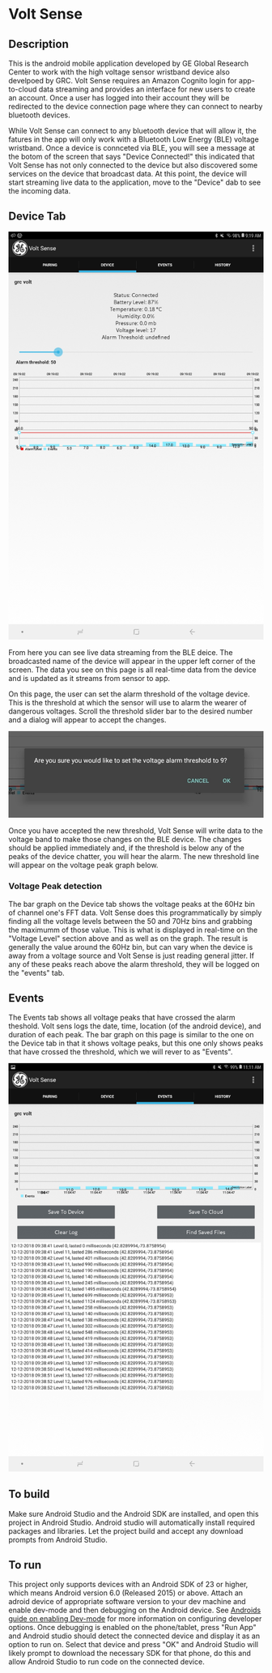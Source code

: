 # Volt Sense

## Description

This is the android mobile application developed by GE Global Research Center to work with the high voltage sensor wristband device also develpoed by GRC.
Volt Sense requires an Amazon Cognito login for app-to-cloud data streaming and provides an interface for new users to create an account.
Once a user has logged into their account they will be redirected to the device connection page where they can connect to nearby bluetooth devices.

While Volt Sense can connect to any bluetooth device that will allow it, the fatures in the app will only work with a Bluetooth Low Energy (BLE) voltage wristband.
Once a device is connceted via BLE, you will see a message at the botom of the screen that says "Device Connected!" this indicated that Volt Sense has not only connected to the device but also discovered some services on the device that broadcast data.
At this point, the device will start streaming live data to the application, move to the "Device" dab to see the incoming data.

## Device Tab

![alt text](https://github.com/edgeos/wearables_ble_android_app/blob/master/images/device_tab.jpg)

From here you can see live data streaming from the BLE deice.
The broadcasted name of the device will appear in the upper left corner of the screen.
The data you see on this page is all real-time data from the device and is updated as it streams from sensor to app.

On this page, the user can set the alarm threshold of the voltage device.
This is the threshold at which the sensor will use to alarm the wearer of dangerous voltages.
Scroll the threshold slider bar to the desired number and a dialog will appear to accept the changes.

![alt text](https://github.com/edgeos/wearables_ble_android_app/blob/master/images/alarm_thresh_change.jpg)

Once you have accepted the new threshold, Volt Sense will write data to the voltage band to make those changes on the BLE device.
The changes should be applied immediately and, if the threshold is below any of the peaks of the device chatter, you will hear the alarm.
The new threshold line will appear on the voltage peak graph below.

### Voltage Peak detection

The bar graph on the Device tab shows the voltage peaks at the 60Hz bin of channel one's FFT data.
Volt Sense does this programmatically by simply finding all the voltage levels between the 50 and 70Hz bins and grabbing the maximumm of those value.
This is what is displayed in real-time on the "Voltage Level" section above and as well as on the graph. 
The result is generally the value around the 60Hz bin, but can vary when the device is away from a voltage source and Volt Sense is just reading general jitter.
If any of these peaks reach above the alarm threshold, they will be logged on the "events" tab.

## Events

The Events tab shows all voltage peaks that have crossed the alarm theshold.
Volt sens logs the date, time, location (of the android device), and duration of each peak.
The bar graph on this page is similar to the one on the Device tab in that it shows voltage peaks, but this one only shows peaks that have crossed the threshold, which we will rever to as "Events".

![alt text](https://github.com/edgeos/wearables_ble_android_app/blob/master/images/events_tab.jpg)

## To build

Make sure Android Studio and the Android SDK are installed, and open this project in Android Studio.
Android studio will automatically install required packages and libraries.
Let the project build and accept any download prompts from Android Studio.

## To run

This project only supports devices with an Android SDK of 23 or higher, which means Android version 6.0 (Released 2015) or above.
Attach an adroid device of appropriate software version to your dev machine and enable dev-mode and then debugging on the Android device.
See [Androids guide on enabling Dev-mode](https://developer.android.com/studio/debug/dev-options) for more information on configuring developer options.
Once debugging is enabled on the phone/tablet, press "Run App" and Android studio should detect the connected device and display it as an option to run on.
Select that device and press "OK" and Android Studio will likely prompt to download the necessary SDK for  that phone, do this and allow Android Studio to run code on the connected device.
